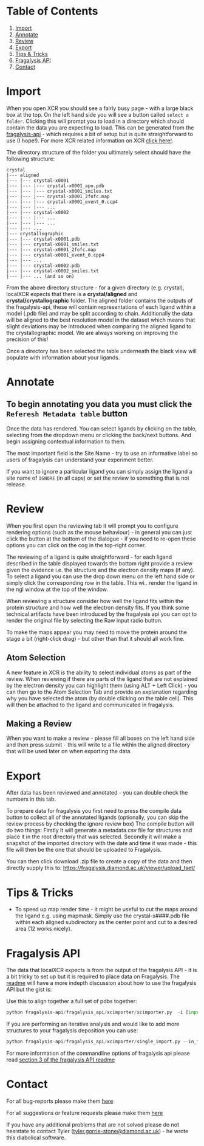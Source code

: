 # Table of Contents

1. [Import](#importing)
2. [Annotate](#annotating)
3. [Review](#reviewing)
4. [Export](#exporting)
5. [Tips & Tricks](#tips)
6. [Fragalysis API](#fragalysis-api)
7. [Contact](#contact)

<a name='importing'></a>

# Import

When you open XCR you should see a fairly busy page - with a large black box at the top. On the left hand side you will see a button called `select a folder`. Clicking this will prompt you to load in a directory which should contain the data you are expecting to load. This can be generated from the [fragalysis-api](https://github.com/xchem/fragalysis-api/) - which requires a bit of setup but is quite straightforward to use (I hope!). For more XCR related information on XCR [click here!](#fragalysis-api).

The directory structure of the folder you ultimately select should have the following structure:

```
crystal
|--- aligned
|--- |--- crystal-x0001
|--- |--- |--- crystal-x0001_apo.pdb
|--- |--- |--- crystal-x0001_smiles.txt
|--- |--- |--- crystal-x0001_2fofc.map
|--- |--- |--- crystal-x0001_event_0.ccp4
|--- |--- |--- ...
|--- |--- crystal-x0002
|--- |--- |--- ...
|--- |--- |--- ...
|--- |--- ...
|--- crystallographic
|--- |--- crystal-x0001.pdb
|--- |--- crystal-x0001_smiles.txt
|--- |--- crystal-x0001_2fofc.map
|--- |--- crystal-x0001_event_0.cpp4
|--- |--- ...
|--- |--- crystal-x0002.pdb
|--- |--- crystal-x0002_smiles.txt
|--- |--- ... (and so on)
```

From the above directory structure - for a given directory (e.g. crystal), localXCR expects that there is a **crystal/aligned** and **crystal/crystallographic** folder. The aligned folder contains the outputs of the fragalysis-api, these will contain representations of each ligand within a model (.pdb file) and may be split according to chain. Additionally the data will be aligned to the best resolution model in the dataset which means that slight deviations may be introduced when comparing the aligned ligand to the crystallographic model. We are always working on improving the precision of this!

Once a directory has been selected the table underneath the black view will populate with information about your ligands.

<a name='annotating'></a>

# Annotate

## To begin annotating you data you must click the `Referesh Metadata table` button

Once the data has rendered. You can select ligands by clicking on the table, selecting from the dropdown menu or clicking the back/next buttons. And begin assigning contextual information to them.

The most important field is the Site Name - try to use an informative label so users of fragalysis can understand your experiment better.

If you want to ignore a particular ligand you can simply assign the ligand a site name of `IGNORE` (in all caps) or set the review to something that is not release.

<a name='reviewing'></a>

# Review

When you first open the reviewing tab it will prompt you to configure rendering options (such as the mouse behaviour) - in general you can just click the button at the bottom of the dialogue - if you need to re-open these options you can click on the cog in the top-right corner.

The reviewing of a ligand is quite straightforward - for each ligand described in the table displayed towards the bottom right provide a review given the evidence i.e. the structure and the electron density maps (if any). To select a ligand you can use the drop down menu on the left hand side or simply click the corresponding row in the table. This wi.. render the ligand in the ngl window at the top of the window.

When reviewing a structure consider how well the ligand fits within the protein structure and how well the electron density fits. If you think some technical artifacts have been introduced by the fragalysis api you can opt to render the original file by selecting the Raw input radio button.

To make the maps appear you may need to move the protein around the stage a bit (right-click drag) - but other than that it should all work fine.

## Atom Selection

A new feature in XCR is the ability to select individual atoms as part of the review. When reviewing if there are parts of the ligand that are not explained by the electron density you can highlight them (using ALT + Left Click) - you can then go to the Atom Selection Tab and provide an explanation regarding why you have selected the atom (by double clicking on the table cell). This will then be attached to the ligand and communicated in fragalysis.

## Making a Review

When you want to make a review - please fill all boxes on the left hand side and then press submit - this will write to a file within the aligned directory that will be used later on when exporting the data.

<a name='exporting'></a>

# Export

After data has been reviewed and annotated - you can double check the numbers in this tab.

To prepare data for fragalysis you first need to press the compile data button to collect all of the annotated ligands (optionally, you can skip the review process by checking the ignore review box) The compile button will do two things: Firstly it will generate a metadata.csv file for structures and place it in the root directory that was selected. Secondly it will make a snapshot of the imported directory with the date and time it was made - this file will then be the one that should be uploaded to Fragalysis.

You can then click download .zip file to create a copy of the data and then directly supply this to: https://fragalysis.diamond.ac.uk/viewer/upload_tset/

<a name='tips'></a>

# Tips & Tricks

- To speed up map render time - it might be useful to cut the maps around the ligand e.g. using mapmask. Simply use the crystal-x####.pdb file within each aligned subdirectory as the center point and cut to a desired area (12 works nicely).

<a name='fragalysis-api'></a>

# Fragalysis API

The data that localXCR expects is from the output of the fragalysis API - it is a bit tricky to set up but it is required to place data on Fragalysis. The [readme](https://github.com/xchem/fragalysis-api#readme) will have a more indepth discussion about how to use the fragalysis API but the gist is:

Use this to align together a full set of pdbs together:

```python
python fragalysis-api/fragalysis_api/xcimporter/xcimporter.py  -i [input directory] -o [output directory] -t [target name] -m
```

If you are performing an iterative analysis and would like to add more structures to your fragalysis deposition you can use:

```python
python fragalysis-api/fragalysis_api/xcimporter/single_import.py --in_file=[pdbtobealigned.pdb] --out_dir=[output directory] --target [targetname] -m
```

For more information of the commandline options of fragalysis api please read [section 3 of the fragalysis API readme](https://github.com/xchem/fragalysis-api#3how-to-submit-pdb-files-for-conversion-to-a-fragalysis-friendly-format-fff)
<a name='contact'></a>

# Contact

For all bug-reports please make them [here](https://github.com/TJGorrie/localXCR/issues/new?assignees=&labels=bug&template=bug_report.md&title=%5BBUG%5D)

For all suggestions or feature requests please make them [here](https://github.com/TJGorrie/localXCR/issues/new?assignees=&labels=enhancement&template=feature_request.md&title=%5BFEATURE+REQUEST%5D)

If you have any additional problems that are not solved please do not hesistate to contact Tyler (tyler.gorrie-stone@diamond.ac.uk) - he wrote this diabolical software.
